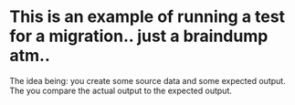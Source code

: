 # This is an example of running a test for a migration.. just a braindump atm..

The idea being: you create some source data and some expected output. The you compare the actual output to the expected output.

